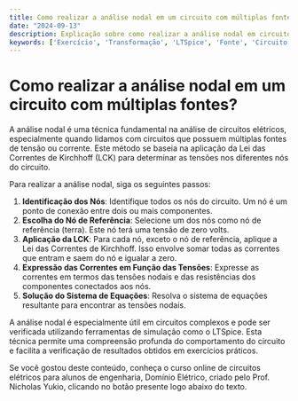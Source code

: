 ```yaml
---
title: Como realizar a análise nodal em um circuito com múltiplas fontes?
date: "2024-09-13"
description: Explicação sobre como realizar a análise nodal em circuitos elétricos com múltiplas fontes.
keywords: ['Exercício', 'Transformação', 'LTSpice', 'Fonte', 'Circuito', 'Nodal', 'Verificação']
---
```


# Como realizar a análise nodal em um circuito com múltiplas fontes?

A análise nodal é uma técnica fundamental na análise de circuitos elétricos, especialmente quando lidamos com circuitos que possuem múltiplas fontes de tensão ou corrente. Este método se baseia na aplicação da Lei das Correntes de Kirchhoff (LCK) para determinar as tensões nos diferentes nós do circuito.

Para realizar a análise nodal, siga os seguintes passos:

1. **Identificação dos Nós**: Identifique todos os nós do circuito. Um nó é um ponto de conexão entre dois ou mais componentes.
2. **Escolha do Nó de Referência**: Selecione um dos nós como nó de referência (terra). Este nó terá uma tensão de zero volts.
3. **Aplicação da LCK**: Para cada nó, exceto o nó de referência, aplique a Lei das Correntes de Kirchhoff. Isso envolve somar todas as correntes que entram e saem do nó e igualar a zero.
4. **Expressão das Correntes em Função das Tensões**: Expresse as correntes em termos das tensões nodais e das resistências dos componentes conectados aos nós.
5. **Solução do Sistema de Equações**: Resolva o sistema de equações resultante para encontrar as tensões nodais.

A análise nodal é especialmente útil em circuitos complexos e pode ser verificada utilizando ferramentas de simulação como o LTSpice. Esta técnica permite uma compreensão profunda do comportamento do circuito e facilita a verificação de resultados obtidos em exercícios práticos.

Se você gostou deste conteúdo, conheça o curso online de circuitos elétricos para alunos de engenharia, Domínio Elétrico, criado pelo Prof. Nicholas Yukio, clicando no botão presente logo abaixo do texto.
